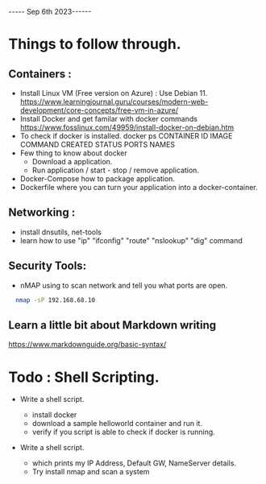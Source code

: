 

----- Sep 6th 2023------
# Things to follow through.

## Containers : 
- Install Linux VM (Free version on Azure) : Use Debian 11.
   https://www.learningjournal.guru/courses/modern-web-development/core-concepts/free-vm-in-azure/
- Install Docker and get familar with docker commands 
  https://www.fosslinux.com/49959/install-docker-on-debian.htm
- To check if docker is installed.
   docker ps 
   CONTAINER ID   IMAGE     COMMAND   CREATED   STATUS    PORTS     NAMES
- Few thing to know about docker
   - Download a application.
   - Run application / start - stop / remove application.
- Docker-Compose how to package application.
- Dockerfile where you can turn your application into a docker-container.

## Networking :
- install dnsutils, net-tools
- learn how to use "ip" "ifconfig" "route" "nslookup" "dig" command

## Security Tools:
- nMAP using to scan network and tell you what ports are open.

```bash
  nmap -sP 192.168.68.10
```

## Learn a little bit about Markdown writing
  https://www.markdownguide.org/basic-syntax/

# Todo : Shell Scripting.

- Write a shell script.
   - install docker
   - download a sample helloworld container and run it.
   - verify if you script is able to check if docker is running.

- Write a shell script.
   - which prints my IP Address, Default GW, NameServer details.
   - Try install nmap and scan a system

